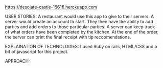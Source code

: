 
https://desolate-castle-15618.herokuapp.com

USER STORIES:
A restaurant would use this app to give to their servers. A server would create an account to start. They then have the ability to add parties and add orders to those particular parties. A server can keep track of what orders have been completed by the kitchen. At the end of the order, the server can print the final receipt with tip reccomendations.

EXPLAINATION OF TECHNOLOGIES:
I used Ruby on rails, HTML/CSS and a bit of javascript for this project.

APPROACH:
